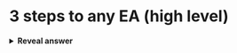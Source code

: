 # 3 steps to any EA (high level)
<details>
<summary><b>Reveal answer</b></summary>
1. Selection<br>2. Variation<br>3. Population Update
</details>
